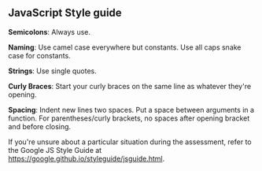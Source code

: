 ## JavaScript Style guide

**Semicolons**: Always use.

**Naming**: Use camel case everywhere but constants. Use all caps snake case for constants.

**Strings**: Use single quotes.

**Curly Braces**: Start your curly braces on the same line as whatever they're opening.

**Spacing**: Indent new lines two spaces. Put a space between arguments in a function. For parentheses/curly brackets, no spaces after opening bracket and before closing.


If you're unsure about a particular situation during the assessment, refer to the Google JS Style Guide at https://google.github.io/styleguide/jsguide.html.